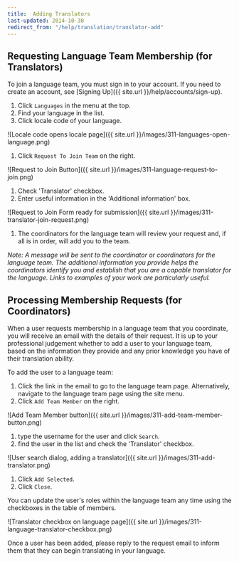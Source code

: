```yaml
---
title:  Adding Translators  
last-updated: 2014-10-30
redirect_from: "/help/translation/translator-add"
---
```


## Requesting Language Team Membership (for Translators)

To join a language team, you must sign in to your account. If you need to create an account, see [Signing Up]({{ site.url }}/help/accounts/sign-up).


 1. Click `Languages` in the menu at the top.
 1. Find your language in the list.
 1. Click locale code of your language.

 ![Locale code opens locale page]({{ site.url }}/images/311-languages-open-language.png)

 1. Click `Request To Join Team` on the right.

 ![Request to Join Button]({{ site.url }}/images/311-language-request-to-join.png)

 1. Check 'Translator' checkbox.
 1. Enter useful information in the 'Additional information' box.

 ![Request to Join Form ready for submission]({{ site.url }}/images/311-translator-join-request.png)

 1. The coordinators for the language team will review your request and, if all is in order, will add you to the team.

*Note: A message will be sent to the coordinator or coordinators for the language team. The additional information you provide helps the coordinators identify you and establish that you are a capable translator for the language. Links to examples of your work are particularly useful.*


## Processing Membership Requests (for Coordinators)

When a user requests membership in a language team that you coordinate, you will receive an email with the details of their request. It is up to your professional judgement whether to add a user to your language team, based on the information they provide and any prior knowledge you have of their translation ability.

To add the user to a language team:

 1. Click the link in the email to go to the language team page. Alternatively, navigate to the language team page using the site menu.
 1. Click `Add Team Member` on the right.

 ![Add Team Member button]({{ site.url }}/images/311-add-team-member-button.png)

 1. type the username for the user and click `Search`.
 1. find the user in the list and check the 'Translator' checkbox.

 ![User search dialog, adding a translator]({{ site.url }}/images/311-add-translator.png)

 1. Click `Add Selected`.
 1. Click `Close`.


You can update the user's roles within the language team any time using the checkboxes in the table of members.

![Translator checkbox on language page]({{ site.url }}/images/311-language-translator-checkbox.png)

Once a user has been added, please reply to the request email to inform them that they can begin translating in your language.
